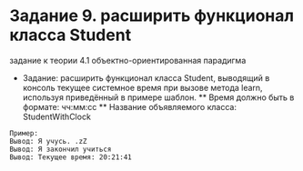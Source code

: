 # Задание 9. расширить функционал класса Student
задание к теории 4.1 объектно-ориентированная парадигма
* Задание: расширить функционал класса Student, выводящий в консоль текущее системное время при вызове метода learn, используя приведённый в примере шаблон.
** Время должно быть в формате: чч:мм:сс
** Название объявляемого класса: StudentWithClock

```
Пример:
Вывод: Я учусь. .zZ
Вывод: Я закончил учиться
Вывод: Текущее время: 20:21:41
```
